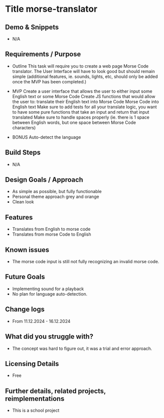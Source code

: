 # Title morse-translator

## Demo & Snippets

-   N/A

## Requirements / Purpose

-   Outline
This task will require you to create a web page Morse Code translator. The User Interface will have to look good but should remain simple (additional features, ie. sounds, lights, etc, should only be added once the MVP has been completed.)

-   MVP
Create a user interface that allows the user to either input some English text or some Morse Code
Create JS functions that would allow the user to:
translate their English text into Morse Code
Morse Code into English text
Make sure to add tests for all your translate logic, you want to have some pure functions that take an input and return that input translated
Make sure to handle spaces properly (ie. there is 1 space between English words, but one space between Morse Code characters)

-  BONUS
Auto-detect the language

## Build Steps

-   N/A

## Design Goals / Approach

-   As simple as possible, but fully functionable
-   Personal theme approach grey and orange
-   Clean look

## Features

-   Translates from English to morse code
-   Translates from morse Code to English

## Known issues

-   The morse code input is still not fully recognizing an invalid morse code.

## Future Goals

-   Implementing sound for a playback
-   No plan for language auto-detection. 

## Change logs

-   From 11.12.2024 - 16.12.2024

## What did you struggle with?

-   The concept was hard to figure out, it was a trial and error approach.

## Licensing Details

-   Free

## Further details, related projects, reimplementations

-   This is a school project
